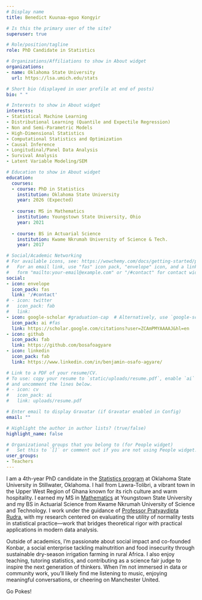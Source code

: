 ```yaml
---
# Display name
title: Benedict Kuunaa-eguo Kongyir

# Is this the primary user of the site?
superuser: true

# Role/position/tagline
role: PhD Candidate in Statistics

# Organizations/Affiliations to show in About widget
organizations:
- name: Oklahoma State University
  url: https://lsa.umich.edu/stats

# Short bio (displayed in user profile at end of posts)
bio: " "

# Interests to show in About widget
interests:
- Statistical Machine Learning
- Distributional Learning (Quantile and Expectile Regression)
- Non and Semi-Parametric Models
- High-Dimensional Statistics
- Computational Statistics and Optimization
- Causal Inference
- Longitudinal/Panel Data Analysis
- Survival Analysis
- Latent Variable Modeling/SEM

# Education to show in About widget
education:
  courses:
  - course: PhD in Statistics
    institution: Oklahoma State University
    year: 2026 (Expected)
    
  - course: MS in Mathematics
    institution: Youngstown State University, Ohio
    year: 2021
    
  - course: BS in Actuarial Science
    institution: Kwame Nkrumah University of Science & Tech.
    year: 2017

# Social/Academic Networking
# For available icons, see: https://wowchemy.com/docs/getting-started/page-builder/#icons
#   For an email link, use "fas" icon pack, "envelope" icon, and a link in the
#   form "mailto:your-email@example.com" or "/#contact" for contact widget.
social:
- icon: envelope
  icon_pack: fas
  link: '/#contact'
# - icon: twitter
#   icon_pack: fab
#   link: 
- icon: google-scholar #graduation-cap  # Alternatively, use `google-scholar` icon from `ai` icon pack
  icon_pack: ai #fas
  link: https://scholar.google.com/citations?user=ZCAmPMYAAAAJ&hl=en
- icon: github
  icon_pack: fab
  link: https://github.com/bosafoagyare
- icon: linkedin
  icon_pack: fab
  link: https://www.linkedin.com/in/benjamin-osafo-agyare/

# Link to a PDF of your resume/CV.
# To use: copy your resume to `static/uploads/resume.pdf`, enable `ai` icons in `params.toml`, 
# and uncomment the lines below.
# - icon: cv
#   icon_pack: ai
#   link: uploads/resume.pdf

# Enter email to display Gravatar (if Gravatar enabled in Config)
email: ""

# Highlight the author in author lists? (true/false)
highlight_name: false

# Organizational groups that you belong to (for People widget)
#   Set this to `[]` or comment out if you are not using People widget.
user_groups:
- Teachers
---
```



I am a 4th-year PhD candidate in the [Statistics program](https://cas.okstate.edu/statistics/) at Oklahoma State University in Stillwater, Oklahoma. I hail from Lawra-Tolibri, a vibrant town in the Upper West Region of Ghana known for its rich culture and warm hospitality. I earned my MS in [Mathematics](https://academics.ysu.edu/mathematics-and-statistics) at Youngstown State University and my BS in Actuarial Science from Kwame Nkrumah University of Science and Technology. I work under the guidance of [Professor Pratyaydipta Rudra](https://experts.okstate.edu/prudra), with my research centered on evaluating the utility of normality tests in statistical practice—work that bridges theoretical rigor with practical applications in modern data analysis.

Outside of academics, I’m passionate about social impact and co-founded Konbar, a social enterprise tackling malnutrition and food insecurity through sustainable dry-season irrigation farming in rural Africa. I also enjoy teaching, tutoring statistics, and contributing as a science fair judge to inspire the next generation of thinkers. When I’m not immersed in data or community work, you’ll likely find me listening to music, enjoying meaningful conversations, or cheering on Manchester United.

Go Pokes!   
